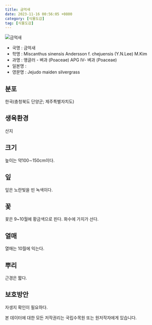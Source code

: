 ```yaml
---
title: 금억새
date: 2023-11-16 00:56:05 +0800
category: [식물도감]
tag: [식물도감]
---
```




![금억새](/fileUpload/plants/basic/Gramineae/Miscanthus/22065/22065_20160725151432438files_th2.jpg)
- 국명 : 금억새
- 학명 : Miscanthus sinensis Andersson f. chejuensis (Y.N.Lee) M.Kim
- 과명 : 앵글러 - 벼과 (Poaceae) APG Ⅳ- 벼과 (Poaceae)
- 일본명 : 
- 영문명 : Jejudo maiden silvergrass


## 분포
한국(충청북도 단양군; 제주특별자치도) 
## 생육환경
산지
## 크기
높이는 약100∼150cm이다.
## 잎
잎은 노란빛을 띤 녹색이다. 
## 꽃
꽃은 9~10월에 황금색으로 핀다. 화수에 가지가 선다.
## 열매
열매는 10월에 익는다.
## 뿌리
근경은 짧다.
## 보호방안
자생지 확인이 필요하다.






본 데이터에 대한 모든 저작권리는 국립수목원 또는 원저작자에게 있습니다.
